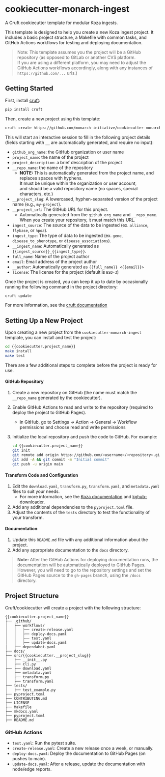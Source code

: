 # cookiecutter-monarch-ingest

A Cruft cookiecutter template for modular Koza ingests.

This template is designed to help you create a new Koza ingest project. It includes a basic project structure, a Makefile with common tasks, and GitHub Actions workflows for testing and deploying documentation.

> Note: This template assumes you the project will be a GitHub repository (as opposed to GitLab or another CVS platform.  
> If you are using a different platform, you may need to adjust the GitHub Actions workflows accordingly, along with any instances of `https://github.com/...` urls.)

## Getting Started

First, install [cruft](https://cruft.github.io/cruft/):

```bash
pip install cruft
```

Then, create a new project using this template:

```bash
cruft create https://github.com/monarch-initiative/cookiecutter-monarch-ingest.git
```

This will start an interactive session to fill in the following project details  
(fields starting with `__` are automatically generated, and require no input):

- `github_org_name`: the GitHub organization or user name
- `project_name`: the name of the project
- `project_description`: a brief description of the project
- `__repo_name`: the name of the repository
   - **NOTE:** This is automatically generated from the project name, and replaces spaces with hyphens.  
   It must be unique within the organization or user account,  
   and should be a valid repository name (no spaces, special characters, etc.)
- `__project_slug`: A lowercased, hyphen-separated version of the project name (e.g., `my-project`).
- `__project_url`: The GitHub URL for this project.  
   - Automatically generated from the `github_org_name` and `__repo_name`.
   When you create your repository, it must match this URL.
- `ingest_source`: The source of the data to be ingested (ex. `alliance`, `flybase`, or `hpoa`).
- `ingest_type`: The type of data to be ingested (ex. `gene`, `disease_to_phenotype`, or `disease_associations`).
- `__ingest_name`: Automatically generated as `{{ingest_source}}_{{ingest_type}}`.
- `full_name`: Name of the project author
- `email`: Email address of the project author
- `__author`: Automatically generated as `{{full_name}} <{{email}}>`
- `license`: The license for the project (default is `BSD-3`)


Once the project is created, you can keep it up to date by occasionally running the following command in the project directory:

```bash
cruft update
```

For more information, see the [cruft documentation](https://cruft.github.io/cruft/#updating-a-project)

## Setting Up a New Project

Upon creating a new project from the `cookiecutter-monarch-ingest` template, you can install and test the project:

```bash
cd {{cookiecutter.project_name}}
make install
make test
```

There are a few additional steps to complete before the project is ready for use.

#### GitHub Repository

1. Create a new repository on GitHub (the name must match the `__repo_name` generated by the cookiecutter).
1. Enable GitHub Actions to read and write to the repository (required to deploy the project to GitHub Pages).
   - in GitHub, go to Settings -> Action -> General -> Workflow permissions and choose read and write permissions
1. Initialize the local repository and push the code to GitHub. For example:

   ```bash
   cd {{cookiecutter.project_name}}
   git init
   git remote add origin https://github.com/<username>/<repository>.git
   git add -A && git commit -m "Initial commit"
   git push -u origin main
   ```

#### Transform Code and Configuration

1. Edit the `download.yaml`, `transform.py`, `transform.yaml`, and `metadata.yaml` files to suit your needs.
   - For more information, see the [Koza documentation](https://koza.monarchinitiative.org) and [kghub-downloader](https://github.com/monarch-initiative/kghub-downloader).
1. Add any additional dependencies to the `pyproject.toml` file.
1. Adjust the contents of the `tests` directory to test the functionality of your transform.

#### Documentation

1. Update this `README.md` file with any additional information about the project.
1. Add any appropriate documentation to the `docs` directory.

> **Note:** After the GitHub Actions for deploying documentation runs, the documentation will be automatically deployed to GitHub Pages.  
> However, you will need to go to the repository settings and set the GitHub Pages source to the `gh-pages` branch, using the `/docs` directory.

## Project Structure

Cruft/cookiecutter will create a project with the following structure:

```
{{cookiecutter.project_name}}
├── .github/
│   ├── workflows/
│   │   ├── create-release.yaml
│   │   ├── deploy-docs.yaml
│   │   ├── test.yaml
│   │   ├── update-docs.yaml
|   ├── dependabot.yaml
├── docs/
├── src/{{cookiecutter.__project_slug}}
│   ├── __init__.py
│   ├── cli.py
├── ├── download.yaml
│   ├── metadata.yaml
│   ├── transform.py
│   ├── transform.yaml
├── tests/
│   ├── test_example.py
├── pyproject.toml
├── CONTRIBUTING.md
├── LICENSE
├── Makefile
├── mkdocs.yaml
├── pyproject.toml
├── README.md
```

### GitHub Actions

- `test.yaml`: Run the pytest suite.
- `create-release.yaml`: Create a new release once a week, or manually.
- `deploy-docs.yaml`: Deploy the documentation to GitHub Pages (on pushes to main).
- `update-docs.yaml`: After a release, update the documentation with node/edge reports.